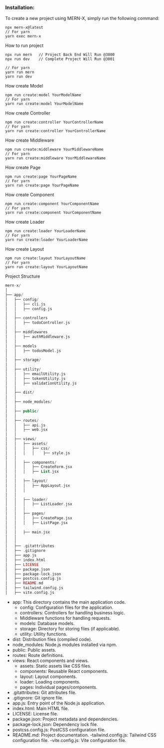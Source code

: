 ### Installation:

To create a new project using MERN-X, simply run the following command:
```
npx mern-x@latest
// For yarn 
yarn exec mern-x
```

How to run project 
```
npx run mern   // Project Back End Will Run @3000
npx run dev    // Complete Project Will Run @3001

// For yarn 
yarn run mern
yarn run dev
```

How create Model
```
npm run create:model YourModelName
// For yarn 
yarn run create:model YourModelName
```

How create Controller
```
npm run create:controller YourControllerName
// For yarn 
yarn run create:controller YourControllerName
```

How create Middleware
```
npm run create:middleware YourMiddlewareName
// For yarn 
yarn run create:middleware YourMiddlewareName
```

How create Page
```
npm run create:page YourPageName
// For yarn 
yarn run create:page YourPageName
```

How create Component
```
npm run create:component YourComponentName
// For yarn 
yarn run create:component YourComponentName
```

How create Loader
```
npm run create:loader YourLoaderName
// For yarn 
yarn run create:loader YourLoaderName
```

How create Layout
```
npm run create:layout YourLayoutName
// For yarn
yarn run create:layout YourLayoutName
```




Project Structure 

```php
mern-x/
│
├── app/                                      
│   ├── config/                                 
│   │   ├── cli.js
│   │   ├── config.js
│   │
│   ├── controllers
│   │   ├── todoController.js
│   │
│   ├── middlewares
│   │   ├── authMiddleware.js
│   │
│   ├── models
│   │   ├── todosModel.js
│   │
│   ├── storage/
│   │
│   ├── utility/
│   │   ├── emailUtility.js
│   │   ├── tokenUtility.js
│   │   ├── validationUtility.js
│   │
│   ├── dist/
│   │
│   ├── node_modules/
│   │
│   ├── public/
│   │
│   ├── routes/
│   │   ├── api.js
│   │   ├── web.jsx
│   │
│   ├── views/
│   │   ├── assets/
│   │   │   ├── css/
│   │   │   │    ├── style.js
│   │     
│   │   ├── components/
│   │   │   ├── CreateForm.jsx
│   │   │   ├── List.jsx 
│   │   
│   │   ├── layout/
│   │   │   ├── AppLayout.jsx
│   │   │
│   │   
│   │   ├── loader/
│   │   │   ├── ListLoader.jsx
│   │   │ 
│   │   ├── pages/
│   │   │   ├── CreatePage.jsx
│   │   │   ├── ListPage.jsx 
│   │     
│   │   ├── main.jsx  
│   │
│   │
│   ├── .gitattributes
│   ├── .gitignore
│   ├── app.js
│   ├── index.html
│   ├── LICENSE
│   ├── package.json
│   ├── package-lock.json
│   ├── postcss.config.js
│   ├── README.md
│   ├── tailwind.config.js
│   ├── vite.config.js
```


- app: This directory contains the main application code.
  - config: Configuration files for the application.
  - controllers: Controllers for handling business logic.
  - Middleware functions for handling requests.
  - models: Database models.
  - storage: Directory for storing files (if applicable).
  - utility: Utility functions.
- dist: Distribution files (compiled code).
- node_modules: Node.js modules installed via npm.
- public: Public assets.
- routes: Route definitions.
- views: React components and views.
  - assets: Static assets like CSS files.
  - components: Reusable React components.
  - layout: Layout components.
  - loader: Loading components.
  - pages: Individual pages/components.
- .gitattributes: Git attributes file.
- .gitignore: Git ignore file.
- app.js: Entry point of the Node.js application.
- index.html: Main HTML file.
- LICENSE: License file.
- package.json: Project metadata and dependencies.
- package-lock.json: Dependency lock file.
- postcss.config.js: PostCSS configuration file.
- README.md: Project documentation.
-tailwind.config.js: Tailwind CSS configuration file.
-vite.config.js: Vite configuration file.